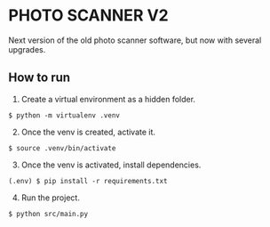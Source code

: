 # PHOTO SCANNER V2
Next version of the old photo scanner software, but now with several upgrades.

## How to run
1. Create a virtual environment as a hidden folder.

```
$ python -m virtualenv .venv
```

2. Once the venv is created, activate it.

```
$ source .venv/bin/activate
```

3. Once the venv is activated, install dependencies.

```
(.env) $ pip install -r requirements.txt
```

4. Run the project.

```
$ python src/main.py
```
